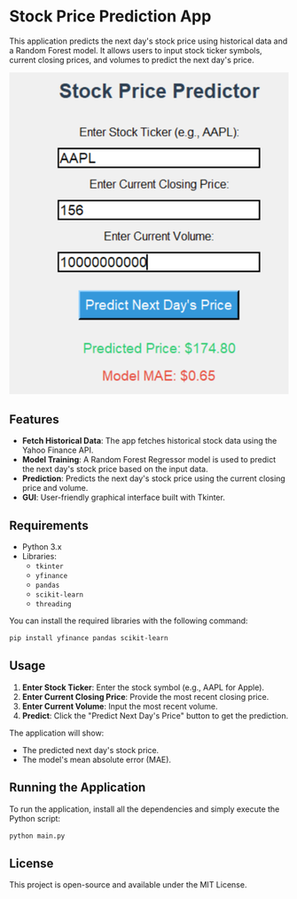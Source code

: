 # Stock Price Prediction App

This application predicts the next day's stock price using historical data and a Random Forest model. It allows users to input stock ticker symbols, current closing prices, and volumes to predict the next day's price.

![Stock Price Predictor](screenshot.PNG)

## Features
- **Fetch Historical Data**: The app fetches historical stock data using the Yahoo Finance API.
- **Model Training**: A Random Forest Regressor model is used to predict the next day's stock price based on the input data.
- **Prediction**: Predicts the next day's stock price using the current closing price and volume.
- **GUI**: User-friendly graphical interface built with Tkinter.

## Requirements
- Python 3.x
- Libraries:
  - `tkinter`
  - `yfinance`
  - `pandas`
  - `scikit-learn`
  - `threading`

You can install the required libraries with the following command:

```bash
pip install yfinance pandas scikit-learn
```
## Usage

1. **Enter Stock Ticker**: Enter the stock symbol (e.g., AAPL for Apple).
2. **Enter Current Closing Price**: Provide the most recent closing price.
3. **Enter Current Volume**: Input the most recent volume.
4. **Predict**: Click the "Predict Next Day's Price" button to get the prediction.

The application will show:

- The predicted next day's stock price.
- The model's mean absolute error (MAE).

## Running the Application

To run the application, install all the dependencies and simply execute the Python script:

```bash
python main.py
```
## License

This project is open-source and available under the MIT License.